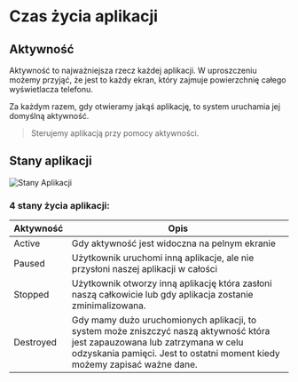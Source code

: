 # Czas życia aplikacji

## Aktywność

Aktywność to najważniejsza rzecz każdej aplikacji. W uproszczeniu możemy przyjąć, że jest to każdy ekran, który zajmuje powierzchnię całego wyświetlacza telefonu.

Za każdym razem, gdy otwieramy jakąś aplikację, to system uruchamia jej domyślną aktywność.

> Sterujemy aplikacją przy pomocy aktywności.

## Stany aplikacji

![Stany Aplikacji](http://img.android.com.pl/images/user-images/2018/10/cykl-zycia-aplikacji-android-640x386.png)

### 4 stany życia aplikacji:
| Aktywność | Opis |
| - | - |
| Active | Gdy aktywność jest widoczna na pelnym ekranie |
| Paused | Użytkownik uruchomi inną aplikacje, ale nie przysłoni naszej aplikacji w całości |
| Stopped | Użytkownik otworzy inną aplikację która zasłoni naszą całkowicie lub gdy aplikacja zostanie zminimalizowana. |
| Destroyed | Gdy mamy dużo uruchomionych aplikacji, to system może zniszczyć naszą aktywność która jest zapauzowana lub zatrzymana w celu odzyskania pamięci. Jest to ostatni moment kiedy możemy zapisać ważne dane. |


